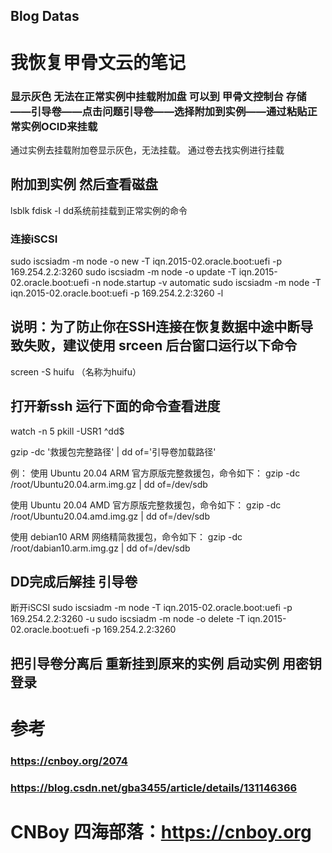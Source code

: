## Blog Datas

# 我恢复甲骨文云的笔记  
### 显示灰色  无法在正常实例中挂载附加盘  可以到  甲骨文控制台 存储——引导卷——点击问题引导卷——选择附加到实例——通过粘贴正常实例OCID来挂载
通过实例去挂载附加卷显示灰色，无法挂载。   通过卷去找实例进行挂载
## 附加到实例  然后查看磁盘
lsblk        fdisk -l
dd系统前挂载到正常实例的命令
### 连接iSCSI
sudo iscsiadm -m node -o new -T iqn.2015-02.oracle.boot:uefi -p 169.254.2.2:3260
sudo iscsiadm -m node -o update -T iqn.2015-02.oracle.boot:uefi -n node.startup -v automatic
sudo iscsiadm -m node -T iqn.2015-02.oracle.boot:uefi -p 169.254.2.2:3260 -l

## 说明：为了防止你在SSH连接在恢复数据中途中断导致失败，建议使用 srceen 后台窗口运行以下命令
screen -S huifu  （名称为huifu）

## 打开新ssh 运行下面的命令查看进度
watch -n 5 pkill -USR1 ^dd$

gzip -dc '救援包完整路径' | dd of='引导卷加载路径'

例：
使用 Ubuntu 20.04 ARM 官方原版完整救援包，命令如下：
gzip -dc /root/Ubuntu20.04.arm.img.gz | dd of=/dev/sdb

使用 Ubuntu 20.04 AMD 官方原版完整救援包，命令如下：
gzip -dc /root/Ubuntu20.04.amd.img.gz | dd of=/dev/sdb

使用 debian10 ARM 网络精简救援包，命令如下：
gzip -dc /root/dabian10.arm.img.gz | dd of=/dev/sdb




## DD完成后解挂 引导卷
断开iSCSI
sudo iscsiadm -m node -T iqn.2015-02.oracle.boot:uefi -p 169.254.2.2:3260 -u
sudo iscsiadm -m node -o delete -T iqn.2015-02.oracle.boot:uefi -p 169.254.2.2:3260

## 把引导卷分离后  重新挂到原来的实例  启动实例 用密钥登录

# 参考  
### https://cnboy.org/2074
### https://blog.csdn.net/gba3455/article/details/131146366
# CNBoy 四海部落：https://cnboy.org 
